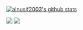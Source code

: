 [![alnusif2003's github stats](https://github-readme-stats.vercel.app/api?username=alnusif2003&show_icons=true&theme=github_dark&hide=["contribs","issues"])](https://github.com/naveenverma1)

[![](https://img.shields.io/badge/Twitter-alnusif2003-informational)](https://twitter.com/alnusif2003)
[![](https://img.shields.io/badge/Email-alnusif2003%40gmail.com-informational)](mailto:alnusif2003@gmail.com)
